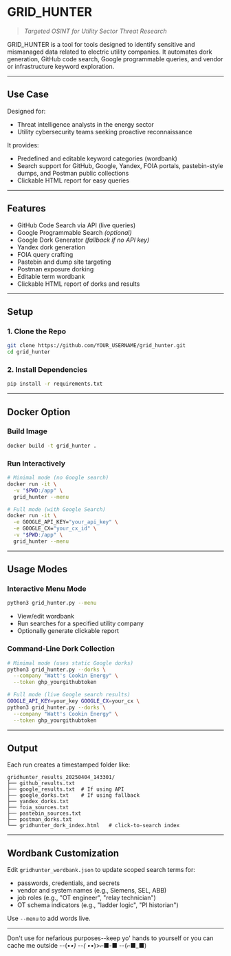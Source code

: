 # GRID_HUNTER

> *Targeted OSINT for Utility Sector Threat Research*

GRID_HUNTER is a tool for tools designed to identify sensitive and mismanaged data related to electric utility companies. It automates dork generation, GitHub code search, Google programmable queries, and vendor or infrastructure keyword exploration.

---

## Use Case

Designed for:
- Threat intelligence analysts in the energy sector
- Utility cybersecurity teams seeking proactive reconnaissance

It provides:
- Predefined and editable keyword categories (wordbank)
- Search support for GitHub, Google, Yandex, FOIA portals, pastebin-style dumps, and Postman public collections
- Clickable HTML report for easy queries

---

##  Features

-  GitHub Code Search via API (live queries)
-  Google Programmable Search *(optional)*
-  Google Dork Generator *(fallback if no API key)*
-  Yandex dork generation
-  FOIA query crafting
-  Pastebin and dump site targeting
-  Postman exposure dorking
-  Editable term wordbank
-  Clickable HTML report of dorks and results

---

## Setup

### 1. Clone the Repo
```bash
git clone https://github.com/YOUR_USERNAME/grid_hunter.git
cd grid_hunter
```

### 2. Install Dependencies
```bash
pip install -r requirements.txt
```

---

## Docker Option

### Build Image
```bash
docker build -t grid_hunter .
```

### Run Interactively
```bash
# Minimal mode (no Google search)
docker run -it \
  -v "$PWD:/app" \
  grid_hunter --menu

# Full mode (with Google Search)
docker run -it \
  -e GOOGLE_API_KEY="your_api_key" \
  -e GOOGLE_CX="your_cx_id" \
  -v "$PWD:/app" \
  grid_hunter --menu
```

---

## Usage Modes

### Interactive Menu Mode
```bash
python3 grid_hunter.py --menu
```
- View/edit wordbank
- Run searches for a specified utility company
- Optionally generate clickable report

### Command-Line Dork Collection
```bash
# Minimal mode (uses static Google dorks)
python3 grid_hunter.py --dorks \
  --company "Watt's Cookin Energy" \
  --token ghp_yourgithubtoken

# Full mode (live Google search results)
GOOGLE_API_KEY=your_key GOOGLE_CX=your_cx \
python3 grid_hunter.py --dorks \
  --company "Watt's Cookin Energy" \
  --token ghp_yourgithubtoken
```

---

## Output
Each run creates a timestamped folder like:
```
gridhunter_results_20250404_143301/
├── github_results.txt
├── google_results.txt  # If using API
├── google_dorks.txt    # If using fallback
├── yandex_dorks.txt
├── foia_sources.txt
├── pastebin_sources.txt
├── postman_dorks.txt
└── gridhunter_dork_index.html   # click-to-search index
```

---

## Wordbank Customization
Edit `gridhunter_wordbank.json` to update scoped search terms for:
- passwords, credentials, and secrets
- vendor and system names (e.g., Siemens, SEL, ABB)
- job roles (e.g., "OT engineer", "relay technician")
- OT schema indicators (e.g., "ladder logic", "PI historian")

Use `--menu` to add words live.

---

Don't use for nefarious purposes--keep yo' hands to yourself or you can cache me outside 
--(•_•)
--( •_•)>⌐■-■
--(⌐■_■)

